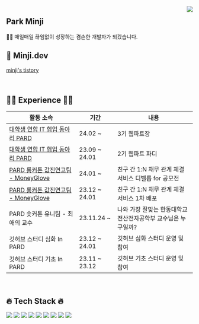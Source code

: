 <img align="right" src="https://github-readme-stats-sigma-five.vercel.app/api?username=minzziPark&show_icons=true&theme=radical"/>

## Park Minji
☝🏻 매일매일 끊임없이 성장하는 겸손한 개발자가 되겠습니다.

## 💬 Minji.dev
[minji's tistory](https://world-developer.tistory.com/) 

 <br>

 ## 🏃‍♀️ Experience 🏃‍♀️

 |활동 소속 |기간|내용|
|---|---|---|
|<a href="https://we-pard.com/">대학생 연합 IT 협업 동아리 PARD</a>|24.02 ~ | 3기 웹파트장  |
|<a href="https://we-pard.com/">대학생 연합 IT 협업 동아리 PARD</a>|23.09 ~ 24.01 | 2기 웹파트 파디  |
|<a href="https://precious-relationship.web.app/"> PARD 롱커톤 값진연고팀 - MoneyGlove </a>|24.01 ~ | 친구 간 1:N 채무 관계 체결 서비스 디벨롭 for 공모전  |
|<a href="https://precious-relationship.web.app/"> PARD 롱커톤 값진연고팀 - MoneyGlove </a>|23.12 ~ 24.01 | 친구 간 1:N 채무 관계 체결 서비스 1차 배포  |
| PARD 숏커톤 유니팀 - 최애의 교수 | 23.11.24 ~ |  나와 가장 잘맞는 한동대학교 전산전자공학부 교수님은 누구일까?  |
| 깃허브 스터디 심화 In PARD |23.12 ~ 24.01| 깃허브 심화 스터디 운영 및 참여 |
| 깃허브 스터디 기초 In PARD |23.11 ~ 23.12| 깃허브 기초 스터디 운영 및 참여 |

<br>

## 🔥 Tech Stack 🔥
<img src="https://img.shields.io/badge/React-61DAFB?style=flat-square&logo=React&logoColor=white"/></a>
<img src="https://img.shields.io/badge/Recoil-3578e5?style=flat-square&logo=React&logoColor=white"/>
<img src="https://img.shields.io/badge/JavaScript-f7df1e?style=flat-square&logo=javascript&logoColor=white"/></a>
<img src="https://img.shields.io/badge/JavaScript-f7df1e?style=flat-square&logo=javascript&logoColor=white"/></a>
<img src="https://img.shields.io/badge/HTML5-e34f26?style=flat-square&logo=html5&logoColor=white"/></a>
<img src="https://img.shields.io/badge/CSS3-1572B6?style=flat-square&logo=css3&logoColor=white"/></a>
 <img src="https://img.shields.io/badge/styled/component-e084c6?style=flat-square&logo=styled-components&logoColor=white"/>
 <img src="https://img.shields.io/badge/Git-F05032?style=flat-square&logo=Git&logoColor=white"/></a>
 <img src="https://img.shields.io/badge/Notion-black?style=flat-square&logo=Notion&logoColor=white"></a>
 
